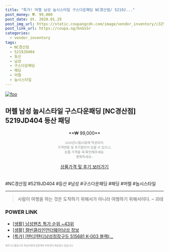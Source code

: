```yaml
--- 
title: "특가! 머렐 남성 눕시스타일 구스다운패딩 NC경산점/ 5219J..." 
post_money: ₩. 99,000 
post_date: dt. 2020.01.29 
post_img_url: https://static.coupangcdn.com/image/vendor_inventory/c325/339edb1e816fd0cdd2c13acd4cdf782af2b494fb8a141e78529492661e5d.jpg 
post_link_url: https://coupa.ng/bnGsSr 
categories: 
  - vendor_inventory 
tags: 
  - NC경산점 
  - 5219JD404 
  - 등산 
  - 남성 
  - 구스다운패딩 
  - 패딩 
  - 머렐 
  - 눕시스타일 
--- 
```

[![foo](https://static.coupangcdn.com/image/vendor_inventory/c325/339edb1e816fd0cdd2c13acd4cdf782af2b494fb8a141e78529492661e5d.jpg)](https://coupa.ng/bnGsSr) 

## 머렐 남성 눕시스타일 구스다운패딩 [NC경산점] 5219JD404 등산 패딩 
<p style="text-align: center;">**₩ 99,000**</p> 
<p style="text-align: center;"><span style="color: #898c8f; font-family: Georgia,Times,serif; font-size: 0.75em;">2020년01월29일에 작성되어, <br>가격변동 및 추가할인이 있을 수 있으니,<br> 상품 가격을 꼭!확인해주세요.<br>행복하세요~</span> 
</p>	 
<div markdown="0" style="text-align: center;"><a href="https://coupa.ng/bnGsSr" class="btn btn--success">상품가격 및 후기 보러가기</a></div> 
<br><br> 
  #NC경산점 #5219JD404 #등산 #남성 #구스다운패딩 #패딩 #머렐 #눕시스타일 
<hr> 

> 사람이 여행을 하는 것은 도착하기 위해서가 아니라 여행하기 위해서이다. – 괴테 


### POWER LINK

* <a href="https://blog.naver.com/sakai111/221783357544" target="_blank"> [생활] 남성팬츠 특가 순위 ~43위</a>
* <a href="https://blog.naver.com/fasyy4321/221765331899" target="_blank"> [생활] 캘빈클라인언더웨어남성 정보 </a>
* <a href="https://blog.naver.com/sakai111/221788991622" target="_blank">[특가] [탠디]탠디남성정장구두 515681 K-003 블랙(...</a>

<span style="color: #898c8f; font-family: Georgia,Times,serif; font-size: 0.55em;">파트너스활동으로 작성자에게 일정액의 커미션이 제공될수 있습니다.</span> 
